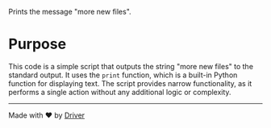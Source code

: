 <!--------------------------------------------------------------------------------->
<!-- IMPORTANT: This file is auto-generated by Driver (https://driver.ai). -------->
<!-- Manual edits may be overwritten on future commits. --------------------------->
<!--------------------------------------------------------------------------------->

Prints the message "more new files".

# Purpose
This code is a simple script that outputs the string "more new files" to the standard output. It uses the `print` function, which is a built-in Python function for displaying text. The script provides narrow functionality, as it performs a single action without any additional logic or complexity.

---
Made with ❤️ by [Driver](https://www.driver.ai/)